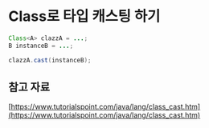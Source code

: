 # Class<A>로 타입 캐스팅 하기

```java
Class<A> clazzA = ...;
B instanceB = ...;

clazzA.cast(instanceB);
```

## 참고 자료

[https://www.tutorialspoint.com/java/lang/class_cast.htm](https://www.tutorialspoint.com/java/lang/class_cast.htm)